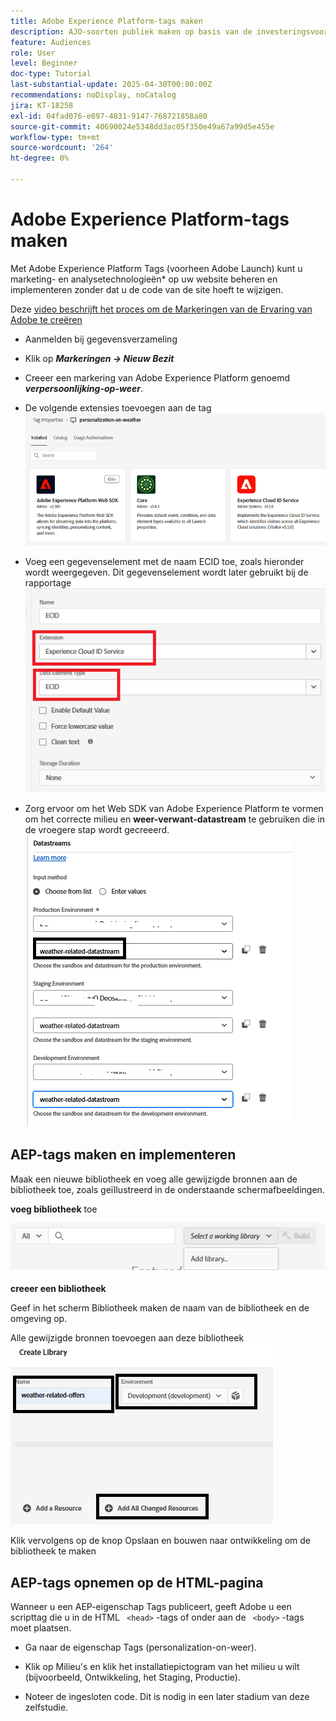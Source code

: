 ```yaml
---
title: Adobe Experience Platform-tags maken
description: AJO-soorten publiek maken op basis van de investeringsvoorkeuren van de gebruiker (voorraden, obligaties, cd's)
feature: Audiences
role: User
level: Beginner
doc-type: Tutorial
last-substantial-update: 2025-04-30T00:00:00Z
recommendations: noDisplay, noCatalog
jira: KT-18258
exl-id: 04fad076-e897-4831-9147-768721858a80
source-git-commit: 40690024e5348dd3ac05f350e49a67a99d5e455e
workflow-type: tm+mt
source-wordcount: '264'
ht-degree: 0%

---
```


# Adobe Experience Platform-tags maken

Met Adobe Experience Platform Tags (voorheen Adobe Launch) kunt u marketing- en analysetechnologieën* op uw website beheren en implementeren zonder dat u de code van de site hoeft te wijzigen.

Deze [ video beschrijft het proces om de Markeringen van de Ervaring van Adobe te creëren ](https://experienceleague.adobe.com/en/playlists/experience-platform-get-started-with-tags)

- Aanmelden bij gegevensverzameling
- Klik op _&#x200B;**Markeringen -> Nieuw Bezit**&#x200B;_

- Creeer een markering van Adobe Experience Platform genoemd _&#x200B;**verpersoonlijking-op-weer**&#x200B;_.

- De volgende extensies toevoegen aan de tag
  ![ markeringen-uitbreidingen ](assets/tags-extensions1.png)
- Voeg een gegevenselement met de naam ECID toe, zoals hieronder wordt weergegeven. Dit gegevenselement wordt later gebruikt bij de rapportage
  ![ ecid-data-element ](assets/ecid-data-element.png)

- Zorg ervoor om het Web SDK van Adobe Experience Platform te vormen om het correcte milieu en **weer-verwant-datastream** te gebruiken die in de vroegere stap wordt gecreeerd.
  ![ web-sdk-configuration ](assets/tags-extensions.png)



## AEP-tags maken en implementeren


Maak een nieuwe bibliotheek en voeg alle gewijzigde bronnen aan de bibliotheek toe, zoals geïllustreerd in de onderstaande schermafbeeldingen.

**voeg bibliotheek** toe

![ nieuw-bibliotheek ](assets/tag-add-library.png)

**creeer een bibliotheek**

Geef in het scherm Bibliotheek maken de naam van de bibliotheek en de omgeving op.

Alle gewijzigde bronnen toevoegen aan deze bibliotheek
![ markering-bibliotheek ](assets/tag-build-library.png)

Klik vervolgens op de knop Opslaan en bouwen naar ontwikkeling om de bibliotheek te maken

## AEP-tags opnemen op de HTML-pagina

Wanneer u een AEP-eigenschap Tags publiceert, geeft Adobe u een scripttag die u in de HTML ``` <head>``` -tags of onder aan de ``` <body>``` -tags moet plaatsen.

- Ga naar de eigenschap Tags (personalization-on-weer).

- Klik op Milieu&#39;s en klik het installatiepictogram van het milieu u wilt (bijvoorbeeld, Ontwikkeling, het Staging, Productie).

- Noteer de ingesloten code. Dit is nodig in een later stadium van deze zelfstudie.
